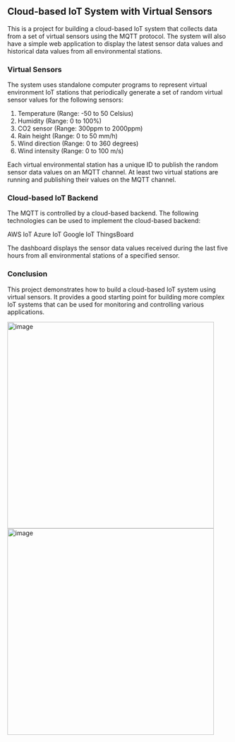 <h2> Cloud-based IoT System with Virtual Sensors </h2>

This is a project for building a cloud-based IoT system that collects data from a set of virtual sensors using the MQTT protocol. The system will also have a simple web application to display the latest sensor data values and historical data values from all environmental stations.

<h3> Virtual Sensors </h3>

The system uses standalone computer programs to represent virtual environment IoT stations that periodically generate a set of random virtual sensor values for the following sensors:

1. Temperature (Range: -50 to 50 Celsius)
2. Humidity (Range: 0 to 100%)
3. CO2 sensor (Range: 300ppm to 2000ppm)
4. Rain height (Range: 0 to 50 mm/h)
5. Wind direction (Range: 0 to 360 degrees)
6. Wind intensity (Range: 0 to 100 m/s)

Each virtual environmental station has a unique ID to publish the random sensor data values on an MQTT channel. At least two virtual stations are running and publishing their values on the MQTT channel.

<h3> Cloud-based IoT Backend </h3>

The MQTT is controlled by a cloud-based backend. The following technologies can be used to implement the cloud-based backend:

AWS IoT
Azure IoT
Google IoT 
ThingsBoard

The dashboard displays the sensor data values received during the last five hours from all environmental stations of a specified sensor.

 <h3> Conclusion </h3>

This project demonstrates how to build a cloud-based IoT system using virtual sensors. It provides a good starting point for building more complex IoT systems that can be used for monitoring and controlling various applications.


<img width="468" alt="image" src="https://user-images.githubusercontent.com/47717859/231624756-5112ff18-bb3c-4991-b4a5-d46cbba0b0be.png">

<img width="468" alt="image" src="https://user-images.githubusercontent.com/47717859/231624644-9c1adfd9-5f7c-400e-8760-6ca5b1efcf72.png">
